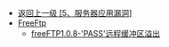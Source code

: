 - [返回上一级 [5、服务器应用漏洞]](/5、服务器应用漏洞)
- [FreeFtp](/5、服务器应用漏洞/FreeFtp/)
  - [freeFTP1.0.8-'PASS'远程缓冲区溢出](/5、服务器应用漏洞/FreeFtp/freeFTP1.0.8-'PASS'远程缓冲区溢出.md)
